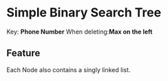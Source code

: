 # Simple Binary Search Tree
Key: __Phone Number__
When deleting:__Max on the left__
## Feature
Each Node also contains a singly linked list.

